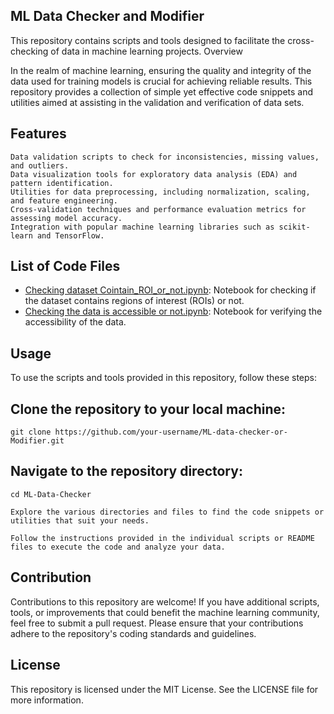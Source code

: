## ML Data Checker and Modifier

This repository contains scripts and tools designed to facilitate the cross-checking of data in machine learning projects.
Overview

In the realm of machine learning, ensuring the quality and integrity of the data used for training models is crucial for achieving reliable results. This repository provides a collection of simple yet effective code snippets and utilities aimed at assisting in the validation and verification of data sets.

## Features

    Data validation scripts to check for inconsistencies, missing values, and outliers.
    Data visualization tools for exploratory data analysis (EDA) and pattern identification.
    Utilities for data preprocessing, including normalization, scaling, and feature engineering.
    Cross-validation techniques and performance evaluation metrics for assessing model accuracy.
    Integration with popular machine learning libraries such as scikit-learn and TensorFlow.

## List of Code Files

- [Checking dataset Cointain_ROI_or_not.ipynb](Checking%20dataset%20Cointain_ROI_or_not.ipynb): Notebook for checking if the dataset contains regions of interest (ROIs) or not.
- [Checking the data is accessible or not.ipynb](Checking%20the%20data%20is%20accessible%20or%20not.ipynb): Notebook for verifying the accessibility of the data.


## Usage

To use the scripts and tools provided in this repository, follow these steps:

## Clone the repository to your local machine:

    git clone https://github.com/your-username/ML-data-checker-or-Modifier.git

## Navigate to the repository directory:

    cd ML-Data-Checker

    Explore the various directories and files to find the code snippets or utilities that suit your needs.

    Follow the instructions provided in the individual scripts or README files to execute the code and analyze your data.

## Contribution

Contributions to this repository are welcome! If you have additional scripts, tools, or improvements that could benefit the machine learning community, feel free to submit a pull request. Please ensure that your contributions adhere to the repository's coding standards and guidelines.

## License

This repository is licensed under the MIT License. See the LICENSE file for more information.
